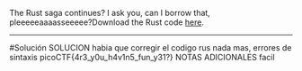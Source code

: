 The Rust saga continues? I ask you, can I borrow that, pleeeeeaaaasseeeee?Download the Rust code [here](https://challenge-files.picoctf.net/c_verbal_sleep/babfbee79718a6363826ba86300173ffde6d81577e9dd07d4130c53a7eecf6c3/fixme2.tar.gz).

---------
#Solución 
SOLUCION habia que corregir el codigo rus nada mas, errores de sintaxis picoCTF{4r3_y0u_h4v1n5_fun_y31?} NOTAS ADICIONALES facil